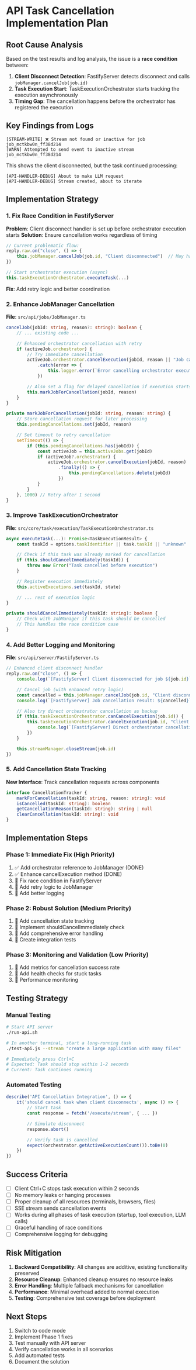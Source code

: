 # API Task Cancellation Implementation Plan

## Root Cause Analysis

Based on the test results and log analysis, the issue is a **race condition** between:

1. **Client Disconnect Detection**: FastifyServer detects disconnect and calls `jobManager.cancelJob(job.id)`
2. **Task Execution Start**: TaskExecutionOrchestrator starts tracking the execution asynchronously
3. **Timing Gap**: The cancellation happens before the orchestrator has registered the execution

## Key Findings from Logs

```
[STREAM-WRITE] ❌ Stream not found or inactive for job job_mctkbw0n_ff38d214
[WARN] Attempted to send event to inactive stream job_mctkbw0n_ff38d214
```

This shows the client disconnected, but the task continued processing:

```
[API-HANDLER-DEBUG] About to make LLM request
[API-HANDLER-DEBUG] Stream created, about to iterate
```

## Implementation Strategy

### 1. Fix Race Condition in FastifyServer

**Problem**: Client disconnect handler is set up before orchestrator execution starts
**Solution**: Ensure cancellation works regardless of timing

```typescript
// Current problematic flow:
reply.raw.on("close", () => {
    this.jobManager.cancelJob(job.id, "Client disconnected")  // May happen too early
})

// Start orchestrator execution (async)
this.taskExecutionOrchestrator.executeTask(...)
```

**Fix**: Add retry logic and better coordination

### 2. Enhance JobManager Cancellation

**File**: `src/api/jobs/JobManager.ts`

```typescript
cancelJob(jobId: string, reason?: string): boolean {
    // ... existing code ...

    // Enhanced orchestrator cancellation with retry
    if (activeJob.orchestrator) {
        // Try immediate cancellation
        activeJob.orchestrator.cancelExecution(jobId, reason || "Job cancelled")
            .catch(error => {
                this.logger.error(`Error cancelling orchestrator execution:`, error)
            })

        // Also set a flag for delayed cancellation if execution starts later
        this.markJobForCancellation(jobId, reason)
    }
}

private markJobForCancellation(jobId: string, reason: string) {
    // Store cancellation request for later processing
    this.pendingCancellations.set(jobId, reason)

    // Set timeout to retry cancellation
    setTimeout(() => {
        if (this.pendingCancellations.has(jobId)) {
            const activeJob = this.activeJobs.get(jobId)
            if (activeJob?.orchestrator) {
                activeJob.orchestrator.cancelExecution(jobId, reason)
                    .finally(() => {
                        this.pendingCancellations.delete(jobId)
                    })
            }
        }
    }, 1000) // Retry after 1 second
}
```

### 3. Improve TaskExecutionOrchestrator

**File**: `src/core/task/execution/TaskExecutionOrchestrator.ts`

```typescript
async executeTask(...): Promise<TaskExecutionResult> {
    const taskId = options.taskIdentifier || task.taskId || "unknown"

    // Check if this task was already marked for cancellation
    if (this.shouldCancelImmediately(taskId)) {
        throw new Error("Task cancelled before execution")
    }

    // Register execution immediately
    this.activeExecutions.set(taskId, state)

    // ... rest of execution logic
}

private shouldCancelImmediately(taskId: string): boolean {
    // Check with JobManager if this task should be cancelled
    // This handles the race condition case
}
```

### 4. Add Better Logging and Monitoring

**File**: `src/api/server/FastifyServer.ts`

```typescript
// Enhanced client disconnect handler
reply.raw.on("close", () => {
	console.log(`[FastifyServer] Client disconnected for job ${job.id}`)

	// Cancel job (with enhanced retry logic)
	const cancelled = this.jobManager.cancelJob(job.id, "Client disconnected")
	console.log(`[FastifyServer] Job cancellation result: ${cancelled}`)

	// Also try direct orchestrator cancellation as backup
	if (this.taskExecutionOrchestrator.canCancelExecution(job.id)) {
		this.taskExecutionOrchestrator.cancelExecution(job.id, "Client disconnected (direct)").then((result) => {
			console.log(`[FastifyServer] Direct orchestrator cancellation: ${result}`)
		})
	}

	this.streamManager.closeStream(job.id)
})
```

### 5. Add Cancellation State Tracking

**New Interface**: Track cancellation requests across components

```typescript
interface CancellationTracker {
	markForCancellation(taskId: string, reason: string): void
	isCancelled(taskId: string): boolean
	getCancellationReason(taskId: string): string | null
	clearCancellation(taskId: string): void
}
```

## Implementation Steps

### Phase 1: Immediate Fix (High Priority)

1. ✅ Add orchestrator reference to JobManager (DONE)
2. ✅ Enhance cancelExecution method (DONE)
3. 🔄 Fix race condition in FastifyServer
4. 🔄 Add retry logic to JobManager
5. 🔄 Add better logging

### Phase 2: Robust Solution (Medium Priority)

1. 🔄 Add cancellation state tracking
2. 🔄 Implement shouldCancelImmediately check
3. 🔄 Add comprehensive error handling
4. 🔄 Create integration tests

### Phase 3: Monitoring and Validation (Low Priority)

1. 🔄 Add metrics for cancellation success rate
2. 🔄 Add health checks for stuck tasks
3. 🔄 Performance monitoring

## Testing Strategy

### Manual Testing

```bash
# Start API server
./run-api.sh

# In another terminal, start a long-running task
./test-api.js --stream "create a large application with many files"

# Immediately press Ctrl+C
# Expected: Task should stop within 1-2 seconds
# Current: Task continues running
```

### Automated Testing

```typescript
describe('API Cancellation Integration', () => {
    it('should cancel task when client disconnects', async () => {
        // Start task
        const response = fetch('/execute/stream', { ... })

        // Simulate disconnect
        response.abort()

        // Verify task is cancelled
        expect(orchestrator.getActiveExecutionCount()).toBe(0)
    })
})
```

## Success Criteria

- [ ] Client Ctrl+C stops task execution within 2 seconds
- [ ] No memory leaks or hanging processes
- [ ] Proper cleanup of all resources (terminals, browsers, files)
- [ ] SSE stream sends cancellation events
- [ ] Works during all phases of task execution (startup, tool execution, LLM calls)
- [ ] Graceful handling of race conditions
- [ ] Comprehensive logging for debugging

## Risk Mitigation

1. **Backward Compatibility**: All changes are additive, existing functionality preserved
2. **Resource Cleanup**: Enhanced cleanup ensures no resource leaks
3. **Error Handling**: Multiple fallback mechanisms for cancellation
4. **Performance**: Minimal overhead added to normal execution
5. **Testing**: Comprehensive test coverage before deployment

## Next Steps

1. Switch to code mode
2. Implement Phase 1 fixes
3. Test manually with API server
4. Verify cancellation works in all scenarios
5. Add automated tests
6. Document the solution

